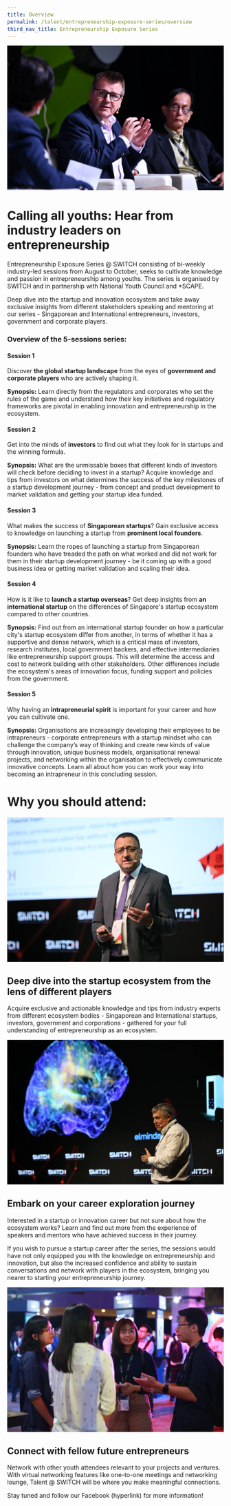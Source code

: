 ```yaml
---
title: Overview
permalink: /talent/entrepreneurship-exposure-series/overview
third_nav_title: Entrepreneurship Exposure Series
---
```

![Alt text for image on Isomer site](/images/Discussion%20Roundtable.jpg)
# Calling all youths: Hear from industry leaders on entrepreneurship

Entrepreneurship Exposure Series @ SWITCH consisting of bi-weekly industry-led sessions from August to October, seeks to cultivate knowledge and passion in entrepreneurship among youths. The series is organised by SWITCH and in partnership with National Youth Council and *SCAPE.

Deep dive into the startup and innovation ecosystem and take away exclusive insights from different stakeholders speaking and mentoring at our series - Singaporean and International entrepreneurs, investors, government and corporate players.

### Overview of the 5-sessions series:

#### Session 1
Discover **the global startup landscape** from the eyes of **government and corporate players** who are actively shaping it.

**Synopsis:** Learn directly from the regulators and corporates who set the rules of the game and understand how their key initiatives and regulatory frameworks are pivotal in enabling innovation and entrepreneurship in the ecosystem.

#### Session 2

Get into the minds of **investors** to find out what they look for in startups and the winning formula.

**Synopsis:** What are the unmissable boxes that different kinds of investors will check before deciding to invest in a startup? Acquire knowledge and tips from investors on what determines the success of the key milestones of a startup development journey - from concept and product development to market validation and getting your startup idea funded.

#### Session 3
What makes the success of  **Singaporean startups**? Gain exclusive access to knowledge on launching a startup from **prominent local founders**. 

**Synopsis:** Learn the ropes of launching a startup from Singaporean founders who have treaded the path on what worked and did not work for them in their startup development journey - be it coming up with a good business idea or getting market validation and scaling their idea.

#### Session 4

How is it like to **launch a startup overseas**? Get deep insights from **an international startup** on the differences of Singapore's startup ecosystem compared to other countries. 

**Synopsis:** Find out from an international startup founder on how a particular city's startup ecosystem differ from another, in terms of whether it has a supportive and dense network, which is a critical mass of investors, research institutes, local government backers, and effective intermediaries like entrepreneurship support groups. This will determine the access and cost to network building with other stakeholders. Other differences include the ecosystem's areas of innovation focus, funding support and policies from the government.

#### Session 5
Why having an **intrapreneurial spirit** is important for your career and how you can cultivate one.

**Synopsis:** Organisations are increasingly  developing their employees to be intrapreneurs - corporate entrepreneurs with a startup mindset who can challenge the company’s way of thinking and create new kinds of value through innovation, unique business models, organisational renewal projects, and networking within the organisation to effectively communicate innovative concepts. Learn all about how you can work your way into becoming an intrapreneur in this concluding session.

# Why you should attend:
![Alt text for image on Isomer site](/images/Others%202.jpg)
## Deep dive into the startup ecosystem from the lens of different players
Acquire exclusive and actionable knowledge and tips from industry experts from different ecosystem bodies - Singaporean and International startups, investors, government and corporations - gathered for your full understanding of entrepreneurship as an ecosystem.

![Alt text for image on Isomer site](/images/Others.jpg)
## Embark on your career exploration journey
Interested in a startup or innovation career but not sure about how the ecosystem works? Learn and find out more from the experience of speakers and mentors who have achieved success in their journey.

If you wish to pursue a startup career after the series, the sessions would have not only equipped you with the knowledge on entrepreneurship and innovation, but also the increased confidence and ability to sustain conversations and network with players in the ecosystem, bringing you nearer to starting your entrepreneurship journey.

![Alt text for image on Isomer site](/images/Youth4.jpg)
## Connect with fellow future entrepreneurs
Network with other youth attendees relevant to your projects and ventures. With virtual networking features like one-to-one meetings and networking lounge, Talent @ SWITCH will be where you make meaningful connections.

Stay tuned and follow our Facebook (hyperlink) for more information!